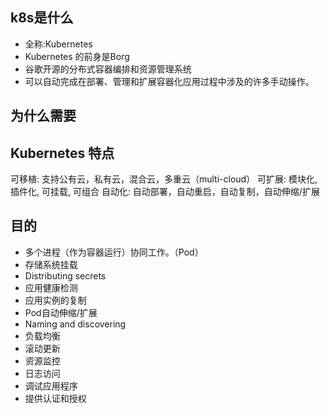 ## k8s是什么
* 全称:Kubernetes
* Kubernetes 的前身是Borg
* 谷歌开源的分布式容器编排和资源管理系统
* 可以自动完成在部署、管理和扩展容器化应用过程中涉及的许多手动操作。

## 为什么需要

## Kubernetes 特点
可移植: 支持公有云，私有云，混合云，多重云（multi-cloud）
可扩展: 模块化, 插件化, 可挂载, 可组合
自动化: 自动部署，自动重启，自动复制，自动伸缩/扩展

## 目的
* 多个进程（作为容器运行）协同工作。（Pod）
* 存储系统挂载
* Distributing secrets
* 应用健康检测
* 应用实例的复制
* Pod自动伸缩/扩展
* Naming and discovering
* 负载均衡
* 滚动更新
* 资源监控
* 日志访问
* 调试应用程序
* 提供认证和授权

